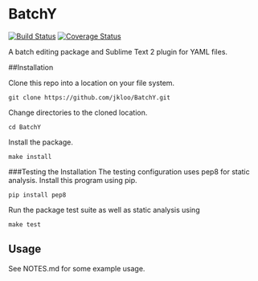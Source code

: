 # BatchY
[![Build Status](https://travis-ci.org/jkloo/BatchY.png?branch=master)](https://travis-ci.org/jkloo/BatchY)
[![Coverage Status](https://coveralls.io/repos/jkloo/BatchY/badge.png?branch=master)](https://coveralls.io/r/jkloo/BatchY?branch=master)

A batch editing package and Sublime Text 2 plugin for YAML files.

##Installation

Clone this repo into a location on your file system.

    git clone https://github.com/jkloo/BatchY.git

Change directories to the cloned location.

    cd BatchY

Install the package.

    make install

###Testing the Installation
The testing configuration uses pep8 for static analysis. Install this program using pip.

    pip install pep8

Run the package test suite as well as static analysis using

    make test


## Usage

See NOTES.md for some example usage.
